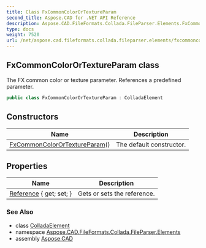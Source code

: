 ```yaml
---
title: Class FxCommonColorOrTextureParam
second_title: Aspose.CAD for .NET API Reference
description: Aspose.CAD.FileFormats.Collada.FileParser.Elements.FxCommonColorOrTextureParam class. The FX common color or texture parameter. References a predefined parameter
type: docs
weight: 7520
url: /net/aspose.cad.fileformats.collada.fileparser.elements/fxcommoncolorortextureparam/
---
```

## FxCommonColorOrTextureParam class

The FX common color or texture parameter. References a predefined parameter.

```csharp
public class FxCommonColorOrTextureParam : ColladaElement
```

## Constructors

| Name | Description |
| --- | --- |
| [FxCommonColorOrTextureParam](fxcommoncolorortextureparam/)() | The default constructor. |

## Properties

| Name | Description |
| --- | --- |
| [Reference](../../aspose.cad.fileformats.collada.fileparser.elements/fxcommoncolorortextureparam/reference/) { get; set; } | Gets or sets the reference. |

### See Also

* class [ColladaElement](../colladaelement/)
* namespace [Aspose.CAD.FileFormats.Collada.FileParser.Elements](../../aspose.cad.fileformats.collada.fileparser.elements/)
* assembly [Aspose.CAD](../../)


